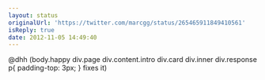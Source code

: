 ```yaml
---
layout: status
originalUrl: 'https://twitter.com/marcgg/status/265465911849410561'
isReply: true
date: 2012-11-05 14:49:40
---
```


@dhh (body.happy div.page div.content.intro div.card div.inner div.response p{ padding-top: 3px; } fixes it)
